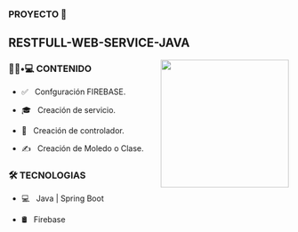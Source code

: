 ### PROYECTO 👋<h2>RESTFULL-WEB-SERVICE-JAVA</h2>

<img align='right' src="https://media.giphy.com/media/M9gbBd9nbDrOTu1Mqx/giphy.gif" width="230">

<h3> 👨🏻•💻 CONTENIDO </h3>



- ✅  &nbsp; Confguración FIREBASE.

- 🎓 &nbsp; Creación de servicio.

- 🌱 &nbsp; Creación de controlador.

- ✍️ &nbsp; Creación de Moledo o Clase.



<h3>🛠 TECNOLOGIAS</h3>



- 💻 &nbsp; Java | Spring Boot

- 🛢 &nbsp; Firebase
